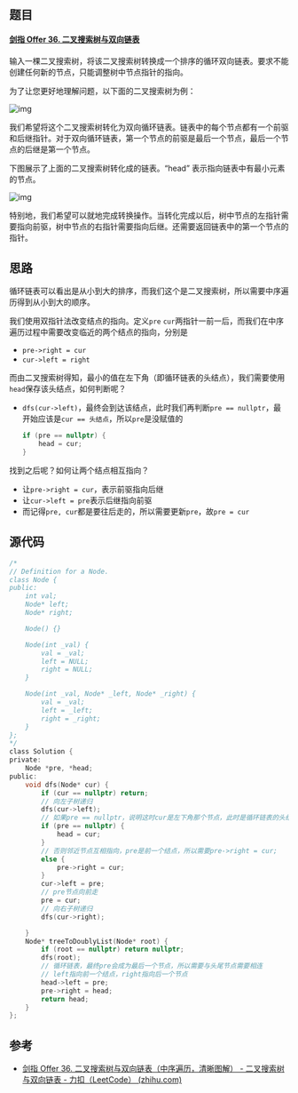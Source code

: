## 题目

#### [剑指 Offer 36. 二叉搜索树与双向链表](https://leetcode-cn.com/problems/er-cha-sou-suo-shu-yu-shuang-xiang-lian-biao-lcof/)

输入一棵二叉搜索树，将该二叉搜索树转换成一个排序的循环双向链表。要求不能创建任何新的节点，只能调整树中节点指针的指向。

 

为了让您更好地理解问题，以下面的二叉搜索树为例：

 

![img](https://assets.leetcode.com/uploads/2018/10/12/bstdlloriginalbst.png)

 

我们希望将这个二叉搜索树转化为双向循环链表。链表中的每个节点都有一个前驱和后继指针。对于双向循环链表，第一个节点的前驱是最后一个节点，最后一个节点的后继是第一个节点。

下图展示了上面的二叉搜索树转化成的链表。“head” 表示指向链表中有最小元素的节点。

 

![img](https://assets.leetcode.com/uploads/2018/10/12/bstdllreturndll.png)

 

特别地，我们希望可以就地完成转换操作。当转化完成以后，树中节点的左指针需要指向前驱，树中节点的右指针需要指向后继。还需要返回链表中的第一个节点的指针。

 

## 思路

循环链表可以看出是从小到大的排序，而我们这个是二叉搜索树，所以需要中序遍历得到从小到大的顺序。

我们使用双指针法改变结点的指向。定义`pre` `cur`两指针一前一后，而我们在中序遍历过程中需要改变临近的两个结点的指向，分别是

- `pre->right = cur`
- `cur->left = right`

而由二叉搜索树得知，最小的值在左下角（即循环链表的头结点），我们需要使用`head`保存该头结点，如何判断呢？

- `dfs(cur->left)`，最终会到达该结点，此时我们再判断`pre == nullptr`，最开始应该是`cur == 头结点`，所以`pre`是没赋值的

  ```C
  if (pre == nullptr) {
      head = cur;
  }
  ```

找到之后呢？如何让两个结点相互指向？

- 让`pre->right = cur`，表示前驱指向后继
- 让`cur->left = pre`表示后继指向前驱
- 而记得`pre, cur`都是要往后走的，所以需要更新`pre`，故`pre = cur`

## 源代码

```C
/*
// Definition for a Node.
class Node {
public:
    int val;
    Node* left;
    Node* right;

    Node() {}

    Node(int _val) {
        val = _val;
        left = NULL;
        right = NULL;
    }

    Node(int _val, Node* _left, Node* _right) {
        val = _val;
        left = _left;
        right = _right;
    }
};
*/
class Solution {
private:
    Node *pre, *head;
public:
    void dfs(Node* cur) {
        if (cur == nullptr) return;
        // 向左子树递归
        dfs(cur->left);
        // 如果pre == nullptr，说明这时cur是左下角那个节点，此时是循环链表的头结点，head指针指向头结点
        if (pre == nullptr) {
            head = cur;
        }
        // 否则邻近节点互相指向，pre是前一个结点，所以需要pre->right = cur;
        else {
            pre->right = cur;
        }
        cur->left = pre;
        // pre节点向前走
        pre = cur;
        // 向右子树递归
        dfs(cur->right);

    }
    Node* treeToDoublyList(Node* root) {
        if (root == nullptr) return nullptr;
        dfs(root);
        // 循环链表，最终pre会成为最后一个节点，所以需要与头尾节点需要相连
        // left指向前一个结点，right指向后一个节点
        head->left = pre;
        pre->right = head;
        return head;
    }
};
```

## 参考

- [剑指 Offer 36. 二叉搜索树与双向链表（中序遍历，清晰图解） - 二叉搜索树与双向链表 - 力扣（LeetCode） (zhihu.com)](https://www.zhihu.com/hot)